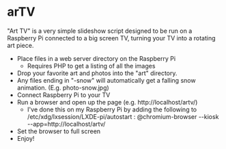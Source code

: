 # arTV
"Art TV" is a very simple slideshow script designed to be run on a Raspberry Pi connected to a big screen TV, turning your TV into a rotating art piece.

- Place files in a web server directory on the Raspberry Pi
  - Requires PHP to get a listing of all the images
- Drop your favorite art and photos into the "art" directory.
 - Any files ending in "-snow" will automatically get a falling snow animation. (E.g. photo-snow.jpg)
- Connect Raspberry Pi to your TV
- Run a browser and open up the page (e.g. http://localhost/artv/)
  - I've done this on my Raspberry Pi by adding the following to /etc/xdg/lxsession/LXDE-pi/autostart : @chromium-browser --kiosk --app=http://localhost/artv/ 
- Set the browser to full screen
- Enjoy!
